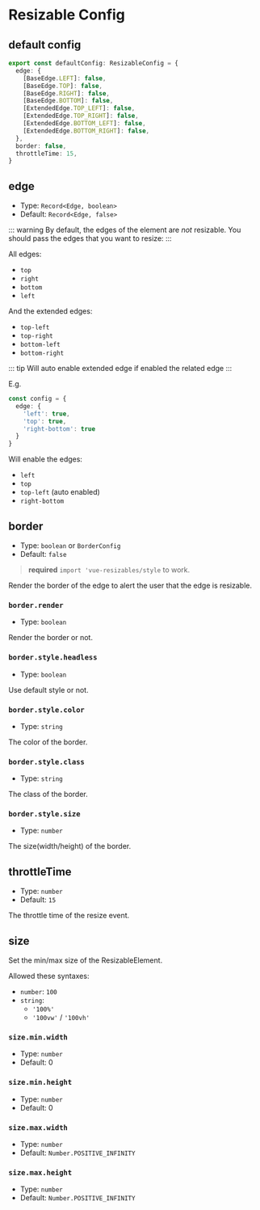 # Resizable Config

## default config

```ts
export const defaultConfig: ResizableConfig = {
  edge: {
    [BaseEdge.LEFT]: false,
    [BaseEdge.TOP]: false,
    [BaseEdge.RIGHT]: false,
    [BaseEdge.BOTTOM]: false,
    [ExtendedEdge.TOP_LEFT]: false,
    [ExtendedEdge.TOP_RIGHT]: false,
    [ExtendedEdge.BOTTOM_LEFT]: false,
    [ExtendedEdge.BOTTOM_RIGHT]: false,
  },
  border: false,
  throttleTime: 15,
}
```

## edge

- Type: `Record<Edge, boolean>`
- Default: `Record<Edge, false>`

::: warning
By default, the edges of the element are _not_ resizable. You should pass the edges that you want to resize:
:::

All edges:

- `top`
- `right`
- `bottom`
- `left`

And the extended edges:

- `top-left`
- `top-right`
- `bottom-left`
- `bottom-right`

::: tip
Will auto enable extended edge if enabled the related edge
:::

E.g.

```ts
const config = {
  edge: {
    'left': true,
    'top': true,
    'right-bottom': true
  }
}
```

Will enable the edges:

- `left`
- `top`
- `top-left` (auto enabled)
- `right-bottom`

## border

- Type: `boolean` or `BorderConfig`
- Default: `false`

> **required** `import 'vue-resizables/style` to work.

Render the border of the edge to alert the user that the edge is resizable.

### `border.render`

- Type: `boolean`

Render the border or not.

### `border.style.headless`

- Type: `boolean`

Use default style or not.

### `border.style.color`

- Type: `string`

The color of the border.

### `border.style.class`

- Type: `string`

The class of the border.

### `border.style.size`

- Type: `number`

The size(width/height) of the border.

## throttleTime

- Type: `number`
- Default: `15`

The throttle time of the resize event.

## size

Set the min/max size of the ResizableElement.

Allowed these syntaxes:

- `number`: `100`
- `string`:
  - `'100%'`
  - `'100vw'` / `'100vh'`

### `size.min.width`

- Type: `number`
- Default: 0

### `size.min.height`

- Type: `number`
- Default: 0

### `size.max.width`

- Type: `number`
- Default: `Number.POSITIVE_INFINITY`

### `size.max.height`

- Type: `number`
- Default: `Number.POSITIVE_INFINITY`